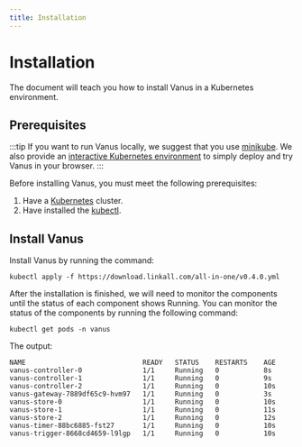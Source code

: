 ```yaml
---
title: Installation
---
```


# Installation

The document will teach you how to install Vanus in a Kubernetes environment.

## Prerequisites
:::tip
If you want to run Vanus locally, we suggest that you use [minikube](https://minikube.sigs.k8s.io/docs/start).
We also provide an [interactive Kubernetes environment](https://play.linkall.com) to simply deploy and try Vanus in your browser.
:::

Before installing Vanus, you must meet the following prerequisites:

1. Have a [Kubernetes](https://kubernetes.io/docs/setup) cluster.
2. Have installed the [kubectl](https://kubernetes.io/docs/tasks/tools/).

## Install Vanus

Install Vanus by running the command:

```shell
kubectl apply -f https://download.linkall.com/all-in-one/v0.4.0.yml
```

After the installation is finished, we will need to monitor the components until the status of each component shows Running. You can monitor the status of the components by running the following command:

```shell
kubectl get pods -n vanus
```

The output:

```text
NAME                             READY   STATUS    RESTARTS    AGE
vanus-controller-0               1/1     Running   0           8s
vanus-controller-1               1/1     Running   0           9s
vanus-controller-2               1/1     Running   0           10s
vanus-gateway-7889df65c9-hvm97   1/1     Running   0           3s
vanus-store-0                    1/1     Running   0           10s
vanus-store-1                    1/1     Running   0           11s
vanus-store-2                    1/1     Running   0           12s
vanus-timer-88bc6885-fst27       1/1     Running   0           10s
vanus-trigger-8668cd4659-l9lgp   1/1     Running   0           10s
```
